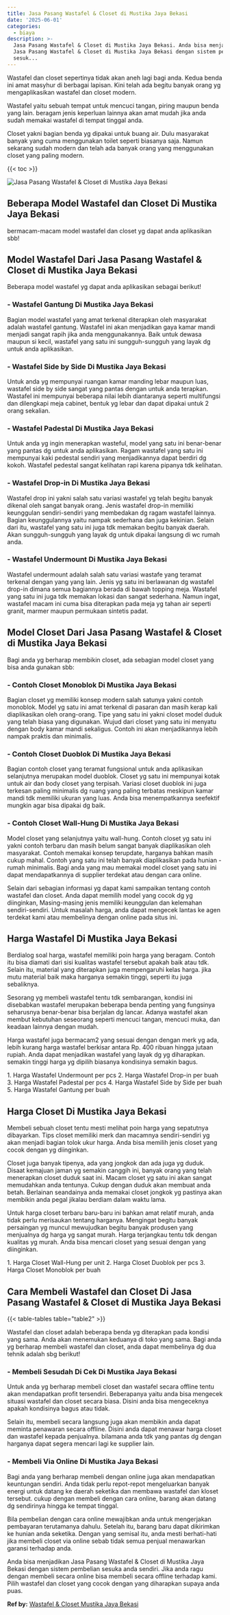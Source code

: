 ```yaml
---
title: Jasa Pasang Wastafel & Closet di Mustika Jaya Bekasi
date: '2025-06-01'
categories:
  - biaya
description: >-
  Jasa Pasang Wastafel & Closet di Mustika Jaya Bekasi. Anda bisa menjadikan
  Jasa Pasang Wastafel & Closet di Mustika Jaya Bekasi dengan sistem pembelian
  sesuk...
---
```


Wastafel dan closet sepertinya tidak akan aneh lagi bagi anda. Kedua benda ini amat masyhur di berbagai lapisan. Kini telah ada begitu banyak orang yg mengaplikasikan wastafel dan closet modern.

Wastafel yaitu sebuah tempat untuk mencuci tangan, piring maupun benda yang lain. beragam jenis keperluan lainnya akan amat mudah jika anda sudah memakai wastafel di tempat tinggal anda.

Closet yakni bagian benda yg dipakai untuk buang air. Dulu masyarakat banyak yang cuma menggunakan toilet seperti biasanya saja. Namun sekarang sudah modern dan telah ada banyak orang yang menggunakan closet yang paling modern.

{{< toc >}}

![Jasa Pasang Wastafel & Closet di Mustika Jaya Bekasi](/images/wastafel-closet-murah43.png)

## Beberapa Model Wastafel dan Closet Di Mustika Jaya Bekasi

bermacam-macam model wastafel dan closet yg dapat anda aplikasikan sbb!

## Model Wastafel Dari Jasa Pasang Wastafel & Closet di Mustika Jaya Bekasi

Beberapa model wastafel yg dapat anda aplikasikan sebagai berikut!

### \- Wastafel Gantung Di Mustika Jaya Bekasi

Bagian model wastafel yang amat terkenal diterapkan oleh masyarakat adalah wastafel gantung. Wastafel ini akan menjadikan gaya kamar mandi menjadi sangat rapih jika anda menggunakannya. Baik untuk dewasa maupun si kecil, wastafel yang satu ini sungguh-sungguh yang layak dg untuk anda aplikasikan.

### \- Wastafel Side by Side Di Mustika Jaya Bekasi

Untuk anda yg mempunyai ruangan kamar manding lebar maupun luas, wastafel side by side sangat yang pantas dengan untuk anda terapkan. Wastafel ini mempunyai beberapa nilai lebih diantaranya seperti multifungsi dan dilengkapi meja cabinet, bentuk yg lebar dan dapat dipakai untuk 2 orang sekalian.

### \- Wastafel Padestal Di Mustika Jaya Bekasi

Untuk anda yg ingin menerapkan wasteful, model yang satu ini benar-benar yang pantas dg untuk anda aplikasikan. Ragam wastafel yang satu ini mempunyai kaki pedestal sendiri yang menjadikannya dapat berdiri dg kokoh. Wastafel pedestal sangat kelihatan rapi karena pipanya tdk kelihatan.

### \- Wastafel Drop-in Di Mustika Jaya Bekasi

Wastafel drop ini yakni salah satu variasi wastafel yg telah begitu banyak dikenal oleh sangat banyak orang. Jenis wastafel drop-in memiliki keunggulan sendiri-sendiri yang membedakan dg ragam wastafel lainnya. Bagian keunggulannya yaitu nampak sederhana dan juga kekinian. Selain dari itu, wastafel yang satu ini juga tdk memakan begitu banyak daerah. Akan sungguh-sungguh yang layak dg untuk dipakai langsung di wc rumah anda.

### \- Wastafel Undermount Di Mustika Jaya Bekasi

Wastafel undermount adalah salah satu variasi wastafe yang teramat terkenal dengan yang yang lain. Jenis yg satu ini berlawanan dg wastafel drop-in dimana semua bagiannya berada di bawah topping meja. Wastafel yang satu ini juga tdk memakan lokasi dan sangat sederhana. Namun ingat, wastafel macam ini cuma bisa diterapkan pada meja yg tahan air seperti granit, marmer maupun permukaan sintetis padat.

## Model Closet Dari Jasa Pasang Wastafel & Closet di Mustika Jaya Bekasi

Bagi anda yg berharap membikin closet, ada sebagian model closet yang bisa anda gunakan sbb:

### \- Contoh Closet Monoblok Di Mustika Jaya Bekasi

Bagian closet yg memiliki konsep modern salah satunya yakni contoh monoblok. Model yg satu ini amat terkenal di pasaran dan masih kerap kali diaplikasikan oleh orang-orang. Tipe yang satu ini yakni closet model duduk yang telah biasa yang digunakan. Wujud dari closet yang satu ini menyatu dengan body kamar mandi sekaligus. Contoh ini akan menjadikannya lebih nampak praktis dan minimalis.

### \- Contoh Closet Duoblok Di Mustika Jaya Bekasi

Bagian contoh closet yang teramat fungsional untuk anda aplikasikan selanjutnya merupakan model duoblok. Closet yg satu ini mempunyai kotak untuk air dan body closet yang terpisah. Variasi closet duoblok ini juga terkesan paling minimalis dg ruang yang paling terbatas meskipun kamar mandi tdk memiliki ukuran yang luas. Anda bisa menempatkannya seefektif mungkin agar bisa dipakai dg baik.

### \- Contoh Closet Wall-Hung Di Mustika Jaya Bekasi

Model closet yang selanjutnya yaitu wall-hung. Contoh closet yg satu ini yakni contoh terbaru dan masih belum sangat banyak diaplikasikan oleh masyarakat. Contoh memakai konsep terupdate, harganya bahkan masih cukup mahal. Contoh yang satu ini telah banyak diaplikasikan pada hunian - rumah minimalis. Bagi anda yang mau memakai model closet yang satu ini dapat mendapatkannya di supplier terdekat atau dengan cara online.

Selain dari sebagian informasi yg dapat kami sampaikan tentang contoh wastafel dan closet. Anda dapat memilih model yang cocok dg yg diinginkan, Masing-masing jenis memiliki keunggulan dan kelemahan sendiri-sendiri. Untuk masalah harga, anda dapat mengecek lantas ke agen terdekat kami atau membelinya dengan online pada situs ini.

## Harga Wastafel Di Mustika Jaya Bekasi

Berdialog soal harga, wastafel memiliki poin harga yang beragam. Contoh itu bisa diamati dari sisi kualitas wastafel tersebut apakah baik atau tdk. Selain itu, material yang diterapkan juga mempengaruhi kelas harga. jika mutu material baik maka harganya semakin tinggi, seperti itu juga sebaliknya.

Sesorang yg membeli wastafel tentu tdk sembarangan, kondisi ini disebabkan wastafel merupakan beberapa benda penting yang fungsinya seharusnya benar-benar bisa berjalan dg lancar. Adanya wastafel akan membut kebutuhan seseorang seperti mencuci tangan, mencuci muka, dan keadaan lainnya dengan mudah.

Harga wastafel juga bermacam2 yang sesuai dengan dengan merk yg ada, lebih kurang harga wastafel berkisar antara Rp. 400 ribuan hingga jutaan rupiah. Anda dapat menjadikan wastafel yang layak dg yg diharapkan. semakin tinggi harga yg dipilih biasanya kondisinya semakin bagus.

1\. Harga Wastafel Undermount per pcs 2. Harga Wastafel Drop-in per buah 3. Harga Wastafel Padestal per pcs 4. Harga Wastafel Side by Side per buah 5. Harga Wastafel Gantung per buah

## Harga Closet Di Mustika Jaya Bekasi

Membeli sebuah closet tentu mesti melihat poin harga yang sepatutnya dibayarkan. Tips closet memiliki merk dan macamnya sendiri-sendiri yg akan menjadi bagian tolok ukur harga. Anda bisa memilih jenis closet yang cocok dengan yg diinginkan.

Closet juga banyak tipenya, ada yang jongkok dan ada juga yg duduk. Disaat kemajuan jaman yg semakin canggih ini, banyak orang yang telah menerapkan closet duduk saat ini. Macam closet yg satu ini akan sangat memudahkan anda tentunya. Cukup dengan duduk akan membuat anda betah. Berlainan seandainya anda memakai closet jongkok yg pastinya akan membikin anda pegal jikalau berdiam dalam waktu lama.

Untuk harga closet terbaru baru-baru ini bahkan amat relatif murah, anda tidak perlu merisaukan tentang harganya. Mengingat begitu banyak persaingan yg muncul mewujudkan begitu banyak produsen yang menjualnya dg harga yg sangat murah. Harga terjangkau tentu tdk dengan kualitas yg murah. Anda bisa mencari closet yang sesuai dengan yang diinginkan.

1\. Harga Closet Wall-Hung per unit 2. Harga Closet Duoblok per pcs 3. Harga Closet Monoblok per buah

## Cara Membeli Wastafel dan Closet Di Jasa Pasang Wastafel & Closet di Mustika Jaya Bekasi

{{< table-tables table="table2" >}}

Wastafel dan closet adalah beberapa benda yg diterapkan pada kondisi yang sama. Anda akan menemukan keduanya di toko yang sama. Bagi anda yg berharap membeli wastafel dan closet, anda dapat membelinya dg dua tehnik adalah sbg berikut!

### \- Membeli Sesudah Di Cek Di Mustika Jaya Bekasi

Untuk anda yg berharap membeli closet dan wastafel secara offline tentu akan mendapatkan profit tersendiri. Beberapanya yaitu anda bisa mengecek situasi wastafel dan closet secara biasa. Disini anda bisa mengeceknya apakah kondisinya bagus atau tidak.

Selain itu, membeli secara langsung juga akan membikin anda dapat meminta penawaran secara offline. Disini anda dapat menawar harga closet dan wastafel kepada penjualnya. bilamana anda tdk yang pantas dg dengan harganya dapat segera mencari lagi ke supplier lain.

### \- Membeli Via Online Di Mustika Jaya Bekasi

Bagi anda yang berharap membeli dengan online juga akan mendapatkan keuntungan sendiri. Anda tidak perlu repot-repot mengeluarkan banyak energi untuk datang ke daerah seketika dan membawa wastafel dan kloset tersebut. cukup dengan membeli dengan cara online, barang akan datang dg sendirinya hingga ke tempat tinggal.

Bila pembelian dengan cara online mewajibkan anda untuk mengerjakan pembayaran terutamanya dahulu. Setelah itu, barang baru dapat dikirimkan ke hunian anda seketika. Dengan yang semisal itu, anda mesti berhati-hati jika membeli closet via online sebab tidak semua penjual menawarkan garansi terhadap anda.

Anda bisa menjadikan Jasa Pasang Wastafel & Closet di Mustika Jaya Bekasi dengan sistem pembelian sesuka anda sendiri. Jika anda ragu dengan membeli secara online bisa membeli secara offline terhadap kami. Pilih wastafel dan closet yang cocok dengan yang diharapkan supaya anda puas.

**Ref by:** [Wastafel & Closet Mustika Jaya Bekasi](https://id.wikipedia.org/wiki/Wastafel)
